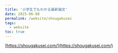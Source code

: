 ```yaml
---
title: '小学生でもわかる最新論文'
date: 2025-06-08
permalink: /website/shougakusei
tags:
  - website
toc: true
---
```


[https://shougakusei.com/](https://shougakusei.com/)